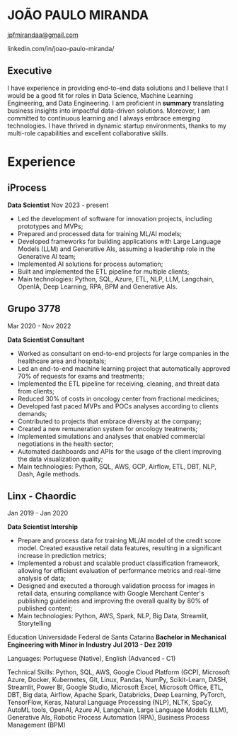# JOÃO PAULO MIRANDA

jpfmirandaa@gmail.com

linkedin.com/in/joao-paulo-miranda/

## Executive
I have experience in providing end-to-end data solutions and I believe that I would be a good fit for roles in Data Science, Machine Learning Engineering, and Data Engineering. I am proficient in **summary** translating  business  insights  into  impactful  data-driven  solutions.  Moreover,  I  am  committed  to continuous learning and I always embrace emerging technologies. I have thrived in dynamic startup environments, thanks to my multi-role capabilities and excellent collaborative skills.

# Experience

## iProcess

**Data Scientist**
Nov 2023 - present

- Led the development of software for innovation projects, including prototypes and MVPs;
- Prepared and processed data for training ML/AI models;
- Developed  frameworks  for  building  applications  with  Large  Language  Models  (LLM)  and  Generative  AIs, assuming a leadership role in the Generative AI team;
- Implemented AI solutions for process automation;
- Built and implemented the ETL pipeline for multiple clients;
- Main technologies: Python, SQL, Azure, ETL, NLP, LLM, Langchain, OpenIA, Deep Learning, RPA, BPM and Generative AIs.

## Grupo 3778
Mar 2020 - Nov 2022 

**Data Scientist Consultant**

- Worked as consultant on end-to-end projects for large companies in the healthcare area and hospitals; 
- Led  an  end-to-end  machine  learning  project  that  automatically  approved  70%  of  requests  for  exams  and treatments;
- Implemented the ETL pipeline for receiving, cleaning, and threat data from clients;
- Reduced 30% of costs in oncology center from fractional medicines;
- Developed fast paced MVPs and POCs analyses according to clients demands; 
- Contributed to projects that embrace diversity at the company; 
- Created a new remuneration system for oncology treatments;
- Implemented simulations and analyses that enabled commercial negotiations in the health sector;
- Automated dashboards and APIs for the usage of the client improving the data visualization quality;
- Main technologies: Python, SQL, AWS, GCP, Airflow, ETL, DBT, NLP, Dash, Agile methods. 

## Linx - Chaordic 
Jan 2019 - Jan 2020

**Data Scientist Intership**

- Prepare and process data for training ML/AI model of the credit score model. Created exaustive retail data features, resulting in a significant increase in prediction metrics;
- Implemented  a  robust  and  scalable  product  classification  framework,  allowing  for  efficient  evaluation  of performance metrics and real-time analysis of data;
- Designed  and  executed  a  thorough  validation  process  for  images  in  retail  data,  ensuring  compliance  with Google Merchant Center's publishing guidelines and improving the overall quality by 80% of published content;
- Main technologies: Python, AWS, Spark, NLP, Big Data, Streamlit, Storytelling

Education Universidade Federal de Santa Catarina 
**Bachelor in Mechanical Engineering with Minor in Industry**
**Jul 2013 - Dez 2019**

Languages: Portuguese (Native), English (Advanced - C1)

Technical Skills: Python, SQL, AWS, Google Cloud Platform (GCP), Microsoft Azure, Docker, Kubernetes, Git, Linux, Pandas, NumPy, Scikit-Learn, DASH, Streamlit, Power BI, Google Studio, Microsoft Excel, Microsoft Office, ETL, DBT, Big data, Airflow, Apache Spark, Databricks, Deep Learning, PyTorch, TensorFlow, Keras, Natural Language Processing (NLP),  NLTK,  SpaCy,  AutoML  tools,  OpenAI,  Azure  AI,  Langchain,  Large  Language  Models  (LLM),  Generative  AIs, Robotic Process Automation (RPA), Business Process Management (BPM)
